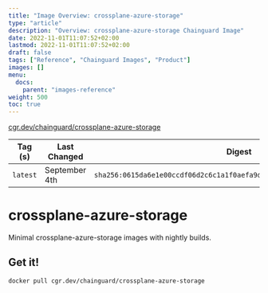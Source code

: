 ```yaml
---
title: "Image Overview: crossplane-azure-storage"
type: "article"
description: "Overview: crossplane-azure-storage Chainguard Image"
date: 2022-11-01T11:07:52+02:00
lastmod: 2022-11-01T11:07:52+02:00
draft: false
tags: ["Reference", "Chainguard Images", "Product"]
images: []
menu:
  docs:
    parent: "images-reference"
weight: 500
toc: true
---
```


[cgr.dev/chainguard/crossplane-azure-storage](https://github.com/chainguard-images/images/tree/main/images/crossplane-azure-storage)

| Tag (s)   | Last Changed  | Digest                                                                    |
|-----------|---------------|---------------------------------------------------------------------------|
|  `latest` | September 4th | `sha256:0615da6e1e00ccdf06d2c6c1a1f0aefa9dd0cce293f97119e6f5e79c888e121a` |

# crossplane-azure-storage

Minimal crossplane-azure-storage images with nightly builds.

## Get it!

```shell
docker pull cgr.dev/chainguard/crossplane-azure-storage
```
